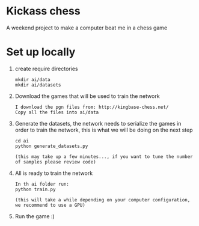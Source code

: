 # Kickass chess
A weekend project to make a computer beat me in a chess game

# Set up locally
1. create require directories
    ```
    mkdir ai/data
    mkdir ai/datasets
    ```

2. Download the games that will be used to train the network
    ```
    I download the pgn files from: http://kingbase-chess.net/
    Copy all the files into ai/data
    ```

3. Generate the datasets, the network needs to serialize the games in order to train the network, this is what we will be doing on the next step
    ```
    cd ai
    python generate_datasets.py
    
    (this may take up a few minutes..., if you want to tune the number of samples please review code)
    ```
    
4. All is ready to train the network
    ```
    In th ai folder run:
    python train.py
    
    (this will take a while depending on your computer configuration, we recommend to use a GPU)
    ```
    
 5. Run the game :)
    